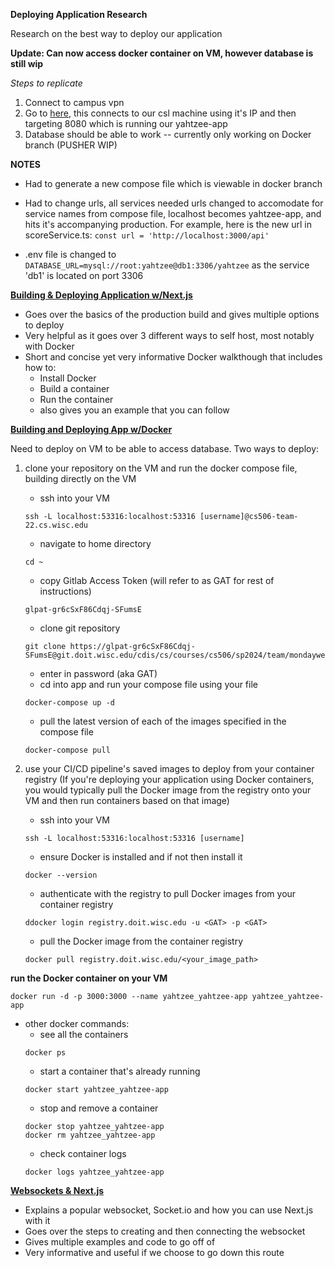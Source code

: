 **__Deploying Application Research__**

Research on the best way to deploy our application

**Update: Can now access docker container on VM, however database is still wip**

*Steps to replicate*

1. Connect to campus vpn
2. Go to [here](http://128.105.37.207:8080), this connects to our csl machine using it's IP and then targeting 8080 which is running our yahtzee-app
3. Database should be able to work -- currently only working on Docker branch (PUSHER WIP)

**NOTES**

- Had to generate a new compose file which is viewable in docker branch

- Had to change urls, all services needed urls changed to accomodate for service names from compose file, localhost becomes yahtzee-app, and hits it's accompanying production. For example, here is the new url in scoreService.ts: `const url = 'http://localhost:3000/api'`

- .env file is changed to `DATABASE_URL=mysql://root:yahtzee@db1:3306/yahtzee` as the service 'db1' is located on port 3306

**[Building & Deploying Application w/Next.js](https://nextjs.org/docs/pages/building-your-application/deploying)**
* Goes over the basics of the production build and gives multiple options to deploy
* Very helpful as it goes over 3 different ways to self host, most notably with Docker
* Short and concise yet very informative Docker walkthough that includes how to:
    * Install Docker
    * Build a container
    * Run the container
    * also gives you an example that you can follow

**[Building and Deploying App w/Docker](https://canvas.wisc.edu/courses/395497/pages/gitlab-csl-deployment?module_item_id=7148524)**

Need to deploy on VM to be able to access database. Two ways to deploy:

1. clone your repository on the VM and run the docker compose file, building directly on the VM
    * ssh into your VM
    ```
    ssh -L localhost:53316:localhost:53316 [username]@cs506-team-22.cs.wisc.edu
    ```
    * navigate to home directory
    ```
    cd ~
    ```
    * copy Gitlab Access Token (will refer to as GAT for rest of instructions)
    ```
    glpat-gr6cSxF86Cdqj-SFumsE
    ```
    * clone git repository
    ```
    git clone https://glpat-gr6cSxF86Cdqj-SFumsE@git.doit.wisc.edu/cdis/cs/courses/cs506/sp2024/team/mondaywednesdaylecture/T_22/yahtzee.git
    ```
    * enter in password (aka GAT)
    * cd into app and run your compose file using your file
    ```
    docker-compose up -d
    ```
    * pull the latest version of each of the images specified in the compose file
    ```
    docker-compose pull
    ```

2. use your CI/CD pipeline's saved images to deploy from your container registry (If you're deploying your application using Docker containers, you would typically pull the Docker image from the registry onto your VM and then run containers based on that image)
    * ssh into your VM
    ```
    ssh -L localhost:53316:localhost:53316 [username]
    ```
    * ensure Docker is installed and if not then install it
    ```
    docker --version
    ```
    * authenticate with the registry to pull Docker images from your container registry
    ``` 
    ddocker login registry.doit.wisc.edu -u <GAT> -p <GAT>
    ```
    * pull the Docker image from the container registry
    ```
    docker pull registry.doit.wisc.edu/<your_image_path>
    ```

**run the Docker container on your VM**
```
docker run -d -p 3000:3000 --name yahtzee_yahtzee-app yahtzee_yahtzee-app
```
* other docker commands:
    * see all the containers
    ```
    docker ps
    ```
    * start a container that's already running
    ```
    docker start yahtzee_yahtzee-app
    ```
    * stop and remove a container 
    ```
    docker stop yahtzee_yahtzee-app
    docker rm yahtzee_yahtzee-app
    ```
    * check container logs
    ```
    docker logs yahtzee_yahtzee-app
    ```



**[Websockets & Next.js](https://blog.logrocket.com/implementing-websocket-communication-next-js/)**
* Explains a popular websocket, Socket.io and how you can use Next.js with it
* Goes over the steps to creating and then connecting the websocket 
* Gives multiple examples and code to go off of
* Very informative and useful if we choose to go down this route

